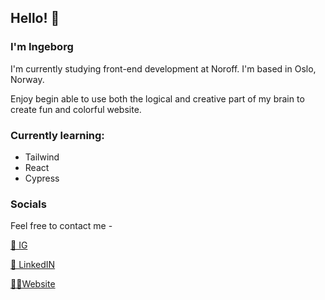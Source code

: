 ## Hello! 🫶
### I'm Ingeborg

I'm currently studying front-end development at Noroff. I'm based in Oslo, Norway. 

Enjoy begin able to use both the logical and creative part of my brain to create fun and colorful website. 

### Currently learning: 
- Tailwind
- React
- Cypress

### Socials
Feel free to contact me - 

[📸 IG](https://www.instagram.com/ingesanna/)

[👔 LinkedIN](https://www.linkedin.com/in/ingeborg-sanna-a2805516a/)

[👩‍💻Website](https://famous-capybara-9b460e.netlify.app/)
